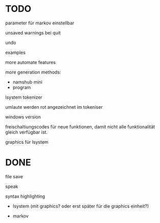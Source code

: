 #  TODO

parameter für markov einstellbar

unsaved warnings bei quit

undo

examples

more automate features

more generation methods:
- namshub mini
- program

lsystem tokenizer

umlaute werden rot angezeichnet im tokeniser

windows version

freischaltiungscodes für neue funktionen, damit nicht alle funktionalität gleich verfügbar ist.

graphics für lsystem

# DONE

file save

speak

syntax highlighting

- lsystem (mit graphics? oder erst später für die graphics einheit?)

- markov
